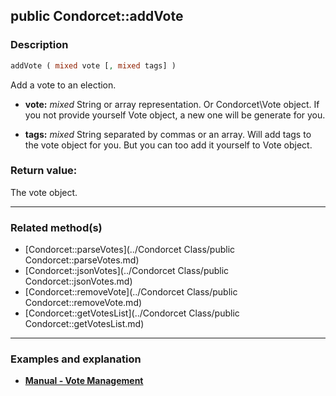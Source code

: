 ## public Condorcet::addVote

### Description    

```php
addVote ( mixed vote [, mixed tags] )
```

Add a vote to an election.    
- **vote:** *mixed* String or array representation. Or Condorcet\Vote object. If you not provide yourself Vote object, a new one will be generate for you. 

- **tags:** *mixed* String separated by commas or an array. Will add tags to the vote object for you. But you can too add it yourself to Vote object.



### Return value:   

The vote object.


---------------------------------------

### Related method(s)      

* [Condorcet::parseVotes](../Condorcet Class/public Condorcet::parseVotes.md)    
* [Condorcet::jsonVotes](../Condorcet Class/public Condorcet::jsonVotes.md)    
* [Condorcet::removeVote](../Condorcet Class/public Condorcet::removeVote.md)    
* [Condorcet::getVotesList](../Condorcet Class/public Condorcet::getVotesList.md)    

---------------------------------------

### Examples and explanation

* **[Manual - Vote Management](https://github.com/julien-boudry/Condorcet/wiki/II-%23-B.-Vote-management-%23-1.-Add-Vote)**    
